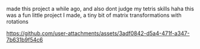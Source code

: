 


made this project a while ago, and also dont judge my tetris skills haha
this was a fun little project I made, a tiny bit of matrix transformations with rotations

https://github.com/user-attachments/assets/3adf0842-d5a4-471f-a347-7b631b9f54c6

